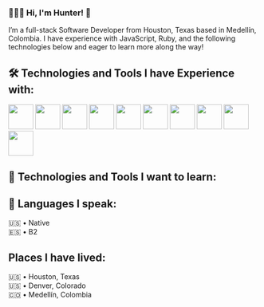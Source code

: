 ### 👨🏻‍💻 Hi, I'm Hunter! 👋

I’m a full-stack Software Developer from Houston, Texas based in Medellín, Colombia. I have experience with JavaScript, Ruby, and the following technologies below and eager to learn more along the way! 

## 🛠️ Technologies and Tools I have Experience with:
<div>
  <img src="https://cdn.jsdelivr.net/gh/devicons/devicon/icons/typescript/typescript-original.svg" height="50" width="50" />
  <img src="https://cdn.jsdelivr.net/gh/devicons/devicon/icons/javascript/javascript-original.svg" height="50" width="50" />
  <img src="https://cdn.jsdelivr.net/gh/devicons/devicon/icons/nodejs/nodejs-original.svg" height="50" width="50" />
  <img src="https://cdn.jsdelivr.net/gh/devicons/devicon/icons/react/react-original.svg" height="50" width="50" />
  <img src="https://cdn.jsdelivr.net/gh/devicons/devicon/icons/jest/jest-plain.svg" height="50" width="50" />
  <img src="https://cdn.jsdelivr.net/gh/devicons/devicon/icons/mongodb/mongodb-original.svg" height="50" width="50" />
  <img src="https://cdn.jsdelivr.net/gh/devicons/devicon/icons/postgresql/postgresql-original.svg" height="50" width="50" />
  <img src="https://cdn.jsdelivr.net/gh/devicons/devicon/icons/html5/html5-original.svg" height="50" width="50" />
  <img src="https://cdn.jsdelivr.net/gh/devicons/devicon/icons/css3/css3-original.svg" height="50" width="50" />
  <img src="https://cdn.jsdelivr.net/gh/devicons/devicon/icons/tailwindcss/tailwindcss-plain.svg" height="50" width="50" />
  <!--<img src="https://cdn.jsdelivr.net/gh/devicons/devicon/icons/ruby/ruby-original.svg" height="50" width="50" /> -->
  <!--<img src="https://cdn.jsdelivr.net/gh/devicons/devicon/icons/rails/rails-plain.svg" height="50" width="50" /> -->
</div>

## 🌱 Technologies and Tools I want to learn:
<div>

</div>
          


## 🦜 Languages I speak:
  🇺🇸 • Native <br>
  🇪🇸 • B2

## Places I have lived:
  🇺🇸 • Houston, Texas <br>
  🇺🇸 • Denver, Colorado <br>
  🇨🇴  • Medellín, Colombia
